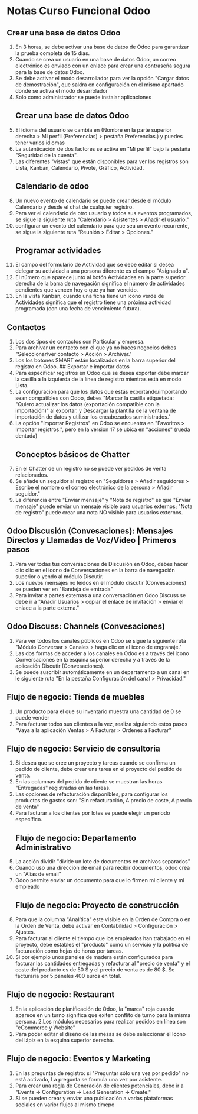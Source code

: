 # Notas Curso Funcional Odoo
## Crear una base de datos Odoo
1.	En 3 horas, se debe activar una base de datos de Odoo para garantizar la prueba completa de 15 días.
2.	 Cuando se crea un usuario en una base de datos Odoo, un correo electrónico es enviado con un enlace para crear una contraseña segura para la base de datos Odoo.
3.	 Se debe activar  el modo desarrollador para ver la opción "Cargar datos de demostración", que saldra en configuración en el mismo apartado donde se activa el modo desarrolador
4. Solo como administrador se puede instalar aplicaciones
   ## Crear una base de datos Odoo
1. El idioma del usuario se cambia en (Nombre en la parte superior derecha > Mi perfil (Preferencias) > pestaña Preferencias.) y puedes tener varios idiomas
2. La autenticación de dos factores se activa en "Mi perfil" bajo la pestaña "Seguridad de la cuenta".
3. Las diferentes "vistas" que están disponibles para ver los registros son Lista, Kanban, Calendario, Pivote, Gráfico, Actividad.
   ## Calendario de odoo
1. Un nuevo evento de calendario se puede crear desde el módulo Calendario y desde el chat de cualquier registro.
2. Para ver el calendario de otro usuario y todos sus eventos programados, se sigue la siguiente ruta "Calendario > Asistentes > Añadir el usuario."
3. configurar un evento del calendario para que sea un evento recurrente, se sigue la siguiente ruta "Reunión > Editar > Opciones."
   ##  Programar actividades
1.  El campo del formulario de Actividad que se debe editar si desea delegar su actividad a una persona diferente es el campo "Asignado a".
2.  El número que aparece junto al botón Actividades en la parte superior derecha de la barra de navegación significa el número de actividades pendientes que vencen hoy o que ya han vencido.
3.  En la vista Kanban, cuando una ficha tiene un icono verde de Actividades significa que el registro tiene una próxima actividad programada (con una fecha de vencimiento futura).
 ##  Contactos
 1.  Los dos tipos de contactos son Particular y empresa.
 2.  Para archivar un contacto con el que ya no haces negocios debes "Seleccionar/ver contacto > Acción > Archivar."
 3.  Los los botones SMART están localizados en la barra superior del registro en Odoo.
    ## Exportar e importar datos
1. Para especificar registros en Odoo que se desea exportar debe marcar la casilla a la izquierda de la línea de registro mientras está en modo Lista.
2. La configuración para que los datos que estás exportando/importando sean compatibles con Odoo, debes "Marcar la casilla etiquetada: "Quiero actualizar los datos (exportación compatible con la importación)" al exportar. y Descargar la plantilla de la ventana de importación de datos y utilizar los encabezados suministrados."
3. La opción "Importar Registros" en Odoo se encuentra en "Favoritos > Importar registros.", pero en la version 17 se ubica en "acciones" (rueda dentada)
   ## Conceptos básicos de Chatter
1.  En el Chatter de un registro no se puede ver pedidos de venta relacionados.
2.  Se añade un seguidor al registro en "Seguidores > Añadir seguidores > Escribe el nombre o el correo electrónico de la persona > Añadir seguidor."
3.  La diferencia entre "Enviar mensaje" y "Nota de registro" es que "Enviar mensaje" puede enviar un mensaje visible para usuarios externos; "Nota de registro" puede crear una nota NO visible para usuarios externos.
  ## Odoo Discusión (Convesaciones): Mensajes Directos y Llamadas de Voz/Video | Primeros pasos
1. Para ver todas tus conversaciones de Discusión en Odoo, debes hacer clic clic en el icono de Conversaciones en la barra de navegación superior o yendo al módulo Discutir.
2. Los nuevos mensajes no leídos en el módulo discutir (Convesaciones) se pueden ver en  "Bandeja de emtrada"
3.  Para invitar a partes externas a una conversación en Odoo Discuss se debe ir a "Añadir Usuarios > copiar el enlace de invitación > enviar el enlace a la parte externa."
 ## Odoo Discuss: Channels (Convesaciones)
1. Para ver todos los canales públicos en Odoo se sigue la siguiente ruta "Módulo Conversar > Canales > haga clic en el icono de engranaje."
2. Las dos formas de acceder a los canales en Odoo es a través del icono Conversaciones en la esquina superior derecha y a través de la aplicación Discutir (Convesaciones).
3. Se puede suscribir automáticamente en un departamento a un canal en le siguiente ruta "En la pestaña Configuración del canal > Privacidad."
## Flujo de negocio: Tienda de muebles
1. Un producto para el que su inventario muestra una cantidad de 0 se puede vender
2. Para facturar todos sus clientes a la vez, realiza siguiendo estos pasos "Vaya a la aplicación Ventas > A Facturar > Ordenes a Facturar"
## Flujo de negocio: Servicio de consultoria
1. Si desea que se cree un proyecto y tareas cuando se confirma un pedido de cliente, debe crear una tarea en el proyecto del pedido de venta.
2. En las columnas del pedido de cliente se muestran las horas "Entregadas" registradas en las tareas.
3. Las opciones de refacturación disponibles, para configurar los productos de gastos son: "Sin refacturación, A precio de coste, A precio de venta"
4. Para facturar a los clientes por lotes se puede elegir un periodo específico.
   ## Flujo de negocio: Departamento Administrativo
1. La acción dividir "divide un lote de documentos en archivos separados"
2. Cuando uso una dirección de email para recibir documentos, odoo crea un "Alias de email"
3. Odoo permite enviar un documento para que lo firmen mi cliente y mi empleado
   ## Flujo de negocio: Proyecto de construcción
1.  Para que la columna "Analítica" este visible en la Orden de Compra o en la Orden de Venta, debe activar en Contabilidad > Configuración > Ajustes.
2.  Para facturar al cliente el tiempo que los empleados han trabajado en el proyecto, debe  estables el "producto" como un servicio y la política de facturación como hojas de horas por tareas.
3.  Si por ejemplo unos paneles de madera están configurados para facturar las cantidades entregadas y refacturar al "precio de venta" y el coste del producto es de 50 $ y el precio de venta es de 80 $. Se facturaria por 5 paneles 400 euros en total.
## Flujo de negocio: Restaurant
1. En la aplicación de planificación de Odoo, la "marca" roja cuando aparece en un turno significa que exiten conflito de turno para la misma persona.
2.Los módulos necesarios para realizar pedidos en línea son "eCommerce y Website"
3. Para poder editar el diseño de las mesas se debe seleccionar el Icono del lápiz en la esquina superior derecha.
## Flujo de negocio: Eventos y Marketing
1. En las preguntas de registro: si "Preguntar sólo una vez por pedido" no está activado, La pregunta se formula una vez por asistente.
2. Para crear una regla de Generación de clientes potenciales, debo ir a "Events → Configuration → Lead Generation → Create."
3. Si se pueden crear y enviar una publicación a varias plataformas sociales en varior flujos al mismo timepo


